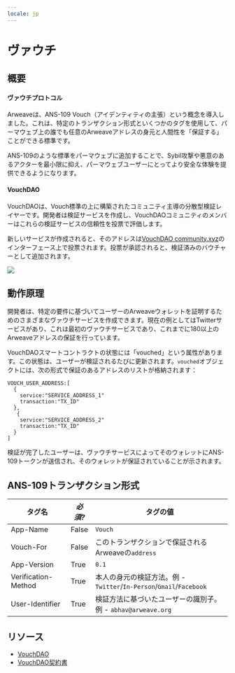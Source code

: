 ```yaml
---
locale: jp
---
```

# ヴァウチ
## 概要
#### ヴァウチプロトコル
Arweaveは、ANS-109 Vouch（アイデンティティの主張）という概念を導入しました。これは、特定のトランザクション形式といくつかのタグを使用して、パーマウェブ上の誰でも任意のArweaveアドレスの身元と人間性を「保証する」ことができる標準です。

ANS-109のような標準をパーマウェブに追加することで、Sybil攻撃や悪意のあるアクターを最小限に抑え、パーマウェブユーザーにとってより安全な体験を提供できるようになります。

#### VouchDAO
VouchDAOは、Vouch標準の上に構築されたコミュニティ主導の分散型検証レイヤーです。開発者は検証サービスを作成し、VouchDAOコミュニティのメンバーはこれらの検証サービスの信頼性を投票で評価します。

新しいサービスが作成されると、そのアドレスは[VouchDAO community.xyz](https://community.xyz/#_z0ch80z_daDUFqC9jHjfOL8nekJcok4ZRkE_UesYsk)のインターフェース上で投票されます。投票が承認されると、検証済みのバウチャーとして追加されます。

<img src="https://arweave.net/7W9krszlEXdR38LB7uXgJ_EPXGj-woXljsA5h5GpGzk" />

## 動作原理
開発者は、特定の要件に基づいてユーザーのArweaveウォレットを証明するためのさまざまなヴァウチサービスを作成できます。現在の例としてはTwitterサービスがあり、これは最初のヴァウチサービスであり、これまでに180以上のArweaveアドレスの保証を行っています。

VouchDAOスマートコントラクトの状態には「vouched」という属性があります。この状態は、ユーザーが検証されるたびに更新されます。`vouched`オブジェクトには、次の形式で保証のあるアドレスのリストが格納されます：
```
VOUCH_USER_ADDRESS:[
  {
    service:"SERVICE_ADDRESS_1"
    transaction:"TX_ID"
  },
   {
    service:"SERVICE_ADDRESS_2"
    transaction:"TX_ID"
  }
]
```

検証が完了したユーザーは、ヴァウチサービスによってそのウォレットにANS-109トークンが送信され、そのウォレットが保証されていることが示されます。

## ANS-109トランザクション形式
| タグ名 | _必須?_ | タグの値 |
|---|---|---|
|App-Name|False|`Vouch`|
|Vouch-For|False|このトランザクションで保証されるArweaveの`address`|
|App-Version|True|`0.1`|
|Verification-Method|True|本人の身元の検証方法。例 - `Twitter`/`In-Person`/`Gmail`/`Facebook`|
|User-Identifier|True|検証方法に基づいたユーザーの識別子。例 - `abhav@arweave.org`|

## リソース
* [VouchDAO](https://vouch-dao.arweave.dev)
* [VouchDAO契約書](https://sonar.warp.cc/?#/app/contract/_z0ch80z_daDUFqC9jHjfOL8nekJcok4ZRkE_UesYsk)